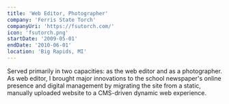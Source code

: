 ```yaml
---
title: 'Web Editor, Photographer'
company: 'Ferris State Torch'
companyUri: 'https://fsutorch.com/'
icon: 'fsutorch.png'
startDate: '2009-05-01'
endDate: '2010-06-01'
location: 'Big Rapids, MI'
---
```


Served primarily in two capacities: as the web editor and as a photographer.
As web editor, I brought major innovations to the school newspaper's online
presence and digital management by migrating the site from a static, manually
uploaded website to a CMS-driven dynamic web experience.
